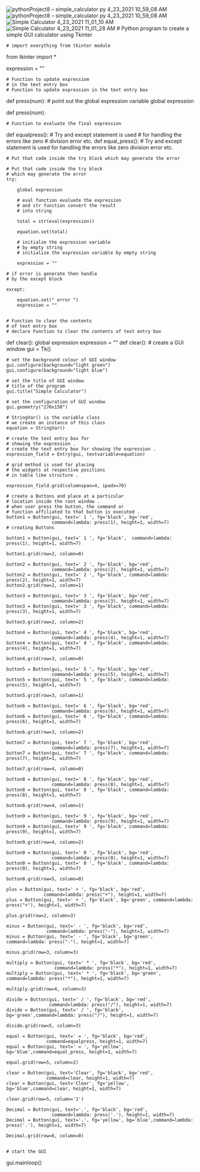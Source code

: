 ![pythonProject8 – simple_calculator py 4_23_2021 10_59_08 AM](https://user-images.githubusercontent.com/78782346/115824374-8e1ee000-a427-11eb-90fb-2ff2226f321f.png)
![pythonProject8 – simple_calculator py 4_23_2021 10_59_08 AM](https://user-images.githubusercontent.com/78782346/115824418-9aa33880-a427-11eb-8548-b42ada59e141.png)
![Simple Calculator 4_23_2021 11_01_10 AM](https://user-images.githubusercontent.com/78782346/115824420-9bd46580-a427-11eb-9ff5-a3e0fa995d5a.png)
![Simple Calculator 4_23_2021 11_01_28 AM](https://user-images.githubusercontent.com/78782346/115824422-9d059280-a427-11eb-9c08-dc38c7c965bc.png)
    # Python program to create a simple GUI calculator using Tkinter 
   
    # import everything from tkinter module
from tkinter import *

expression = ""

 
    # Function to update expressiom
    # in the text entry box
    # Function to update expression in the text entry box

def press(num):
    # point out the global expression variable
    global expression
    
def press(num):


    # Function to evaluate the final expression
def equalpress():
    # Try and except statement is used
    # for handling the errors like zero
    # division error etc.
def equal_press():
    # Try and except statement is used for handling the errors like zero division error etc.

    # Put that code inside the try block which may generate the error

    # Put that code inside the try block
    # which may generate the error
    try:

        global expression

        # eval function evaluate the expression
        # and str function convert the result
        # into string

        total = str(eval(expression))

        equation.set(total)

        # initialze the expression variable
        # by empty string
        # initialize the expression variable by empty string

        expression = ""

    # if error is generate then handle
    # by the except block

    except:

        equation.set(" error ")
        expression = ""


    # Function to clear the contents
    # of text entry box
    # declare Function to clear the contents of text entry box

def clear():
    global expression
    expression = ""
def clear():
    # create a GUI window
    gui = Tk()

    # set the background colour of GUI window
    gui.configure(background="light green")
    gui.configure(background="light blue")

    # set the title of GUI window
    # title of the program
    gui.title("Simple Calculator")

    # set the configuration of GUI window
    gui.geometry("270x150")

    # StringVar() is the variable class
    # we create an instance of this class
    equation = StringVar()

    # create the text entry box for
    # showing the expression .
    # create the text entry box for showing the expression .
    expression_field = Entry(gui, textvariable=equation)

    # grid method is used for placing
    # the widgets at respective positions
    # in table like structure .

    expression_field.grid(columnspan=4, ipadx=70)

    # create a Buttons and place at a particular
    # location inside the root window .
    # when user press the button, the command or
    # function affiliated to that button is executed .
    button1 = Button(gui, text=' 1 ', fg='black', bg='red',
                     command=lambda: press(1), height=1, width=7)
    # creating Buttons

    button1 = Button(gui, text=' 1 ', fg='black',  command=lambda: press(1), height=1, width=7)

    button1.grid(row=2, column=0)

    button2 = Button(gui, text=' 2 ', fg='black', bg='red',
                     command=lambda: press(2), height=1, width=7)
    button2 = Button(gui, text=' 2 ', fg='black', command=lambda: press(2), height=1, width=7)
    button2.grid(row=2, column=1)

    button3 = Button(gui, text=' 3 ', fg='black', bg='red',
                     command=lambda: press(3), height=1, width=7)
    button3 = Button(gui, text=' 3 ', fg='black', command=lambda: press(3), height=1, width=7)

    button3.grid(row=2, column=2)

    button4 = Button(gui, text=' 4 ', fg='black', bg='red',
                     command=lambda: press(4), height=1, width=7)
    button4 = Button(gui, text=' 4 ', fg='black', command=lambda: press(4), height=1, width=7)

    button4.grid(row=3, column=0)

    button5 = Button(gui, text=' 5 ', fg='black', bg='red',
                     command=lambda: press(5), height=1, width=7)
    button5 = Button(gui, text=' 5 ', fg='black', command=lambda: press(5), height=1, width=7)

    button5.grid(row=3, column=1)

    button6 = Button(gui, text=' 6 ', fg='black', bg='red',
                     command=lambda: press(6), height=1, width=7)
    button6 = Button(gui, text=' 6 ', fg='black', command=lambda: press(6), height=1, width=7)

    button6.grid(row=3, column=2)

    button7 = Button(gui, text=' 7 ', fg='black', bg='red',
                     command=lambda: press(7), height=1, width=7)
    button7 = Button(gui, text=' 7 ', fg='black', command=lambda: press(7), height=1, width=7)

    button7.grid(row=4, column=0)

    button8 = Button(gui, text=' 8 ', fg='black', bg='red',
                     command=lambda: press(8), height=1, width=7)
    button8 = Button(gui, text=' 8 ', fg='black', command=lambda: press(8), height=1, width=7)

    button8.grid(row=4, column=1)

    button9 = Button(gui, text=' 9 ', fg='black', bg='red',
                     command=lambda: press(9), height=1, width=7)
    button9 = Button(gui, text=' 9 ', fg='black', command=lambda: press(9), height=1, width=7)

    button9.grid(row=4, column=2)

    button0 = Button(gui, text=' 0 ', fg='black', bg='red',
                     command=lambda: press(0), height=1, width=7)
    button0 = Button(gui, text=' 0 ', fg='black', command=lambda: press(0), height=1, width=7)

    button0.grid(row=5, column=0)

    plus = Button(gui, text=' + ', fg='black', bg='red',
                  command=lambda: press("+"), height=1, width=7)
    plus = Button(gui, text=' + ', fg='black', bg='green', command=lambda: press("+"), height=1, width=7)

    plus.grid(row=2, column=3)

    minus = Button(gui, text=' - ', fg='black', bg='red',
                   command=lambda: press("-"), height=1, width=7)
    minus = Button(gui, text=' - ', fg='black', bg='green', command=lambda: press("-"), height=1, width=7)

    minus.grid(row=3, column=3)

    multiply = Button(gui, text=' * ', fg='black', bg='red',
                      command=lambda: press("*"), height=1, width=7)
    multiply = Button(gui, text=' * ', fg='black', bg='green', command=lambda: press("*"), height=1, width=7)

    multiply.grid(row=4, column=3)

    divide = Button(gui, text=' / ', fg='black', bg='red',
                    command=lambda: press("/"), height=1, width=7)
    divide = Button(gui, text=' / ', fg='black', bg='green',command=lambda: press("/"), height=1, width=7)

    divide.grid(row=5, column=3)

    equal = Button(gui, text=' = ', fg='black', bg='red',
                   command=equalpress, height=1, width=7)
    equal = Button(gui, text=' = ', fg='yellow', bg='blue',command=equal_press, height=1, width=7)

    equal.grid(row=5, column=2)

    clear = Button(gui, text='Clear', fg='black', bg='red',
                   command=clear, height=1, width=7)
    clear = Button(gui, text='Clear', fg='yellow', bg='blue',command=clear, height=1, width=7)

    clear.grid(row=5, column='1')

    Decimal = Button(gui, text='.', fg='black', bg='red',
                     command=lambda: press('.'), height=1, width=7)
    Decimal = Button(gui, text='.', fg='yellow', bg='blue',command=lambda: press('.'), height=1, width=7)

    Decimal.grid(row=6, column=0)


    # start the GUI

gui.mainloop() 
